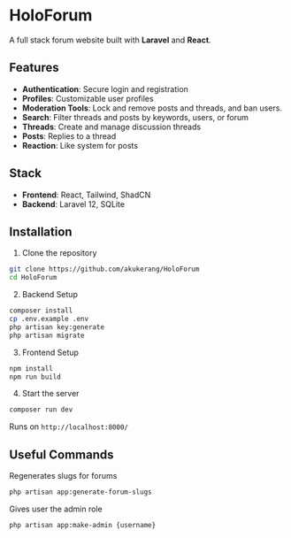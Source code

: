 # HoloForum

A full stack forum website built with **Laravel** and **React**.

## Features

- **Authentication**: Secure login and registration
- **Profiles**: Customizable user profiles
- **Moderation Tools**: Lock and remove posts and threads, and ban users.
- **Search**: Filter threads and posts by keywords, users, or forum
- **Threads**: Create and manage discussion threads
- **Posts**: Replies to a thread
- **Reaction**: Like system for posts

## Stack

- **Frontend**: React, Tailwind, ShadCN
- **Backend**: Laravel 12, SQLite

## Installation

1. Clone the repository

```bash
git clone https://github.com/akukerang/HoloForum
cd HoloForum
```

2. Backend Setup

```bash
composer install
cp .env.example .env
php artisan key:generate
php artisan migrate
```

3. Frontend Setup

```bash
npm install
npm run build
```

4. Start the server

```bash
composer run dev
```

Runs on `http://localhost:8000/`

## Useful Commands

Regenerates slugs for forums

```bash
php artisan app:generate-forum-slugs
```

Gives user the admin role

```bash
php artisan app:make-admin {username}
```
